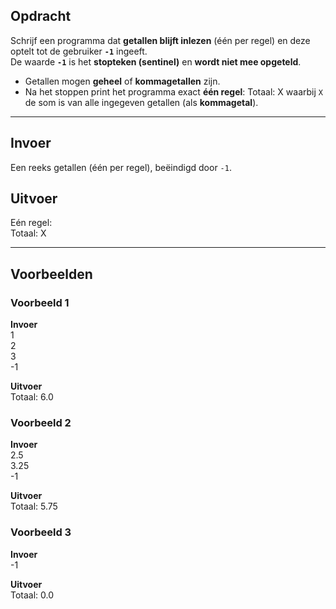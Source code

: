 ## Opdracht

Schrijf een programma dat **getallen blijft inlezen** (één per regel) en deze optelt tot de gebruiker **`-1`** ingeeft.  
De waarde **`-1`** is het **stopteken (sentinel)** en **wordt niet mee opgeteld**.

- Getallen mogen **geheel** of **kommagetallen** zijn.
- Na het stoppen print het programma exact **één regel**:
Totaal: X
waarbij `X` de som is van alle ingegeven getallen (als **kommagetal**).

---  

## Invoer
Een reeks getallen (één per regel), beëindigd door `-1`.

## Uitvoer
Eén regel:  
Totaal: X

---  

## Voorbeelden  

### Voorbeeld 1

**Invoer**  
1  
2  
3  
-1

**Uitvoer**  
Totaal: 6.0

### Voorbeeld 2

**Invoer**  
2.5  
3.25  
-1

**Uitvoer**  
Totaal: 5.75

### Voorbeeld 3

**Invoer**  
-1

**Uitvoer**  
Totaal: 0.0

